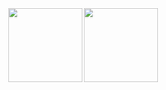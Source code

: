 <!--
**ryota0127/ryota0127** is a ✨ _special_ ✨ repository because its `README.md` (this file) appears on your GitHub profile.

Here are some ideas to get you started:

- 🔭 I’m currently working on ...
- 🌱 I’m currently learning ...
- 👯 I’m looking to collaborate on ...
- 🤔 I’m looking for help with ...
- 💬 Ask me about ...
- 📫 How to reach me: ...
- 😄 Pronouns: ...
- ⚡ Fun fact: ...
-->
<a href="https://github.com/anuraghazra/github-readme-stats">
  <img align="left" height="150px" src="https://github-readme-stats.vercel.app/api/top-langs/?username=ryota0127&layout=compact&show_icons=true&theme=tokyonight" />
</a>
<a href="https://github.com/anuraghazra/github-readme-stats">
   <img align="left" height="150px" src="https://github-readme-stats.vercel.app/api?username=ryota0127&theme=onedark&show_icons=ture" />
</a>
